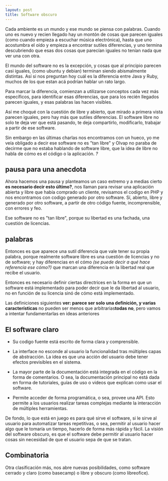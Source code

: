 ```yaml
---
layout: post
title: Software obscuro
---
```


Cada ambiente es un mundo y ese mundo se piensa con palabras. Cuando uno es nuevo y recien llegado hay un montón de cosas que parecen iguales (como cuando empieza a escuchar música electrónica), hasta que uno acostumbra el oído y empieza a encontrar sutiles diferencias, y uno termina descubriendo que esas dos cosas que parecían iguales no tenían nada que ver una con otra.

El mundo del software no es la excepción, y cosas que al principio parecen casi iguales, (como ubuntu y debian) terminan siendo abismalmente distintas. Así si nos preguntan hoy cuál es la diferencia entre Java y Ruby, muchos de los que estan acá podrían hablar un rato largo.

Para marcar la diferencia, comienzan a utilizarse conceptos cada vez más específicos, para identificar esas diferencias, que para los recién llegados parecen iguales, y esas palabras las hacen visibles.

Así me choqué con la cuestión de libre y abierto, que mirado a primera vista parecen iguales, pero hay más que sutiles diferencias. El software libre no solo te deja ver que está pasando, te deja compartirlo, modificarlo, trabajar a partir de ese software.

Sin embargo en las últimas charlas nos encontramos con un hueco, yo me veía obligado a decir ese software no es "tan libre" y Olvap no paraba de decirme que no estaba hablando de software libre, que la idea de libre no habla de cómo es el código o la aplicación. *?*

## pausa para una anecdota ##

Ahora hacemos una pausa y planteamos un caso extremo y a medias cierto **es necesario decir esto último?**, nos llaman para revisar una aplicación abierta y libre que había comprado un cliente, revisamos el codigo en PHP y nos encontramos con codigo generado por otro software. Sí, abierto, libre y generado por otro software, a partir de otro código fuente, incomprensible, con errores y feo.

Ese software no es "tan libre", porque su libertad es una fachada, una cuestión de licencias.

## palabras ##

Entonces es que aparece una sutil diferencia que vale tener su propia palabra, porque realmente software libre es una cuestión de licencias y no de software; y hay diferencias en el cómo *(se puede decir a qué hace referencia ese cómo?)* que marcan una diferencia en la libertad real que recibe el usuario.

Entonces es necesario definir ciertas directrices en la forma en que un software está implementado para poder decir que le da libertad al usuario, no en función de su licencia sinó de cómo está implementado.

Las definiciones siguientes **ver: parece ser solo una definición, y varias características** no pueden ser menos que arbitrarias**todas no**, pero vamos a intentar fundamentarlas en ideas anteriores

## El software claro ##

- Su codigo fuente está escrito de forma clara y comprensible.

- La interface no esconde al usuario la funcionalidad tras múltiples capas de
  abstracción. La idea es que una acción del usuario debe tener efectos previsibles
  en el sistema. 

- La mayor parte de la documentación está integrada en el código en la forma de
  comentarios. O sea, la documentación principal no está dada en forma de tutoriales,
  guías de uso o videos que explican como usar el software.

- Permite acceder de forma programática, o sea, provee una API. Esto permite a los
  usuarios realizar tareas complejas mediante la interacción de múltiples herramientas.

De fondo, lo que está en juego es para qué sirve el software, si le sirve al usuario para automatizar tareas repetitivas, o sea, permitir al usuario hacer algo que le tomaría un tiempo, hacerlo de forma más rápida y fácil. La visión del software obscuro, es que el software debe permitir al usuario hacer cosas sin necesidad de que el usuario sepa de que se tratan.

## Combinatoria ##

Otra clasificación más, nos abre nuevas posibilidades, como software cerrado y claro (como basecamp) o libre y obscuro (como libreofice).